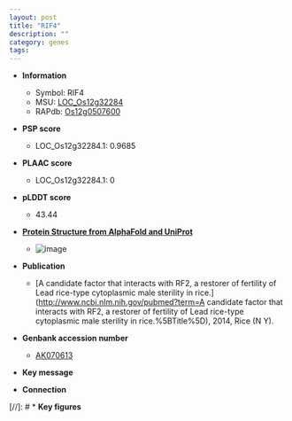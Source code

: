 ```yaml
---
layout: post
title: "RIF4"
description: ""
category: genes
tags: 
---
```


* **Information**  
    + Symbol: RIF4  
    + MSU: [LOC_Os12g32284](http://rice.plantbiology.msu.edu/cgi-bin/ORF_infopage.cgi?orf=LOC_Os12g32284)  
    + RAPdb: [Os12g0507600](http://rapdb.dna.affrc.go.jp/viewer/gbrowse_details/irgsp1?name=Os12g0507600)  

* **PSP score**  
    + LOC_Os12g32284.1: 0.9685 

* **PLAAC score**  
    + LOC_Os12g32284.1: 0 

* **pLDDT score**
    + 43.44

* **[Protein Structure from AlphaFold and UniProt](https://www.uniprot.org/uniprotkb/Q0IN49/entry#structure)**
    + ![image](https://ricepsp.github.io/images/Q0/AF-Q0IN49-F1.png)

* **Publication**  
    + [A candidate factor that interacts with RF2, a restorer of fertility of Lead rice-type cytoplasmic male sterility in rice.](http://www.ncbi.nlm.nih.gov/pubmed?term=A candidate factor that interacts with RF2, a restorer of fertility of Lead rice-type cytoplasmic male sterility in rice.%5BTitle%5D), 2014, Rice (N Y).

* **Genbank accession number**  
    + [AK070613](http://www.ncbi.nlm.nih.gov/nuccore/AK070613)

* **Key message**  

* **Connection**  

[//]: # * **Key figures**  


